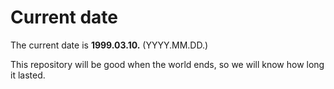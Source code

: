 # Current date

The current date is **1999.03.10.** (YYYY.MM.DD.)

This repository will be good when the world ends, so we will know how long it lasted.